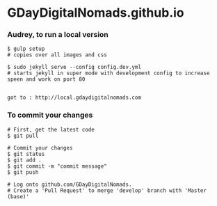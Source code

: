# GDayDigitalNomads.github.io

### Audrey, to run a local version

	$ gulp setup
	# copies over all images and css

	$ sudo jekyll serve --config config.dev.yml
	# starts jekyll in super mode with development config to increase speen and work on port 80


	got to : http://local.gdaydigitalnomads.com


### To commit your changes


 	# First, get the latest code
 	$ git pull

 	# Commit your changes
 	$ git status
 	$ git add .
 	$ git commit -m "commit message"
 	$ git push

 	# Log onto github.com/GDayDigitalNomads.
 	# Create a 'Pull Request' to merge 'develop' branch with 'Master (base)'



